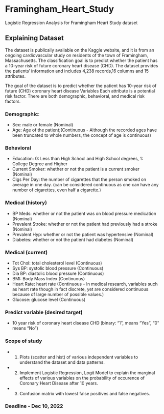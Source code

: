# Framingham_Heart_Study
Logistic Regression Analysis for Framingham Heart Study dataset


## Explaining Dataset ##

The dataset is publically available on the Kaggle website, and it is from an ongoing cardiovascular study on residents of the town of Framingham, Massachusetts. The classification goal is to predict whether the patient has a 10-year risk of future coronary heart disease (CHD). The dataset provides the patients’ information and includes 4,238 records,16 columns and 15 attributes. 

The goal of the dataset is to predict whether the patient has 10-year risk of future (CHD) coronary heart disease
Variables
Each attribute is a potential risk factor. There are both demographic, behavioral, and medical risk factors.

### Demographic:
- Sex: male or female (Nominal)
- Age: Age of the patient;(Continuous - Although the recorded ages have been truncated to whole numbers, the concept of age is continuous)

### Behavioral
- Education: 0: Less than High School and High School degrees, 1: College Degree and Higher
- Current Smoker: whether or not the patient is a current smoker (Nominal)
- Cigs Per Day: the number of cigarettes that the person smoked on average in one day. (can be considered continuous as one can have any number of cigarettes, even half a cigarette.)

### Medical (history)
- BP Meds: whether or not the patient was on blood pressure medication (Nominal)
- Prevalent Stroke: whether or not the patient had previously had a stroke (Nominal)
- Prevalent Hyp: whether or not the patient was hypertensive (Nominal)
- Diabetes: whether or not the patient had diabetes (Nominal)

### Medical (current)
- Tot Chol: total cholesterol level (Continuous)
- Sys BP: systolic blood pressure (Continuous)
- Dia BP: diastolic blood pressure (Continuous)
- BMI: Body Mass Index (Continuous)
- Heart Rate: heart rate (Continuous - In medical research, variables such as heart rate though in fact discrete, yet are considered continuous because of large number of possible values.)
- Glucose: glucose level (Continuous)

### Predict variable (desired target)
- 10 year risk of coronary heart disease CHD (binary: “1”, means “Yes”, “0” means “No”)

### Scope of study
- 1. Plots (scatter and hist) of various independent variables to understand the dataset and data patterns.
- 2. Implement Logistic Regression, Logit Model to explain the marginal effects of various variables on the probability of occurence of Coronary Heart Disease after 10 years.
- 3. Confusion matrix with lowest false positives and false negatives.

### Deadline - Dec 10, 2022 
